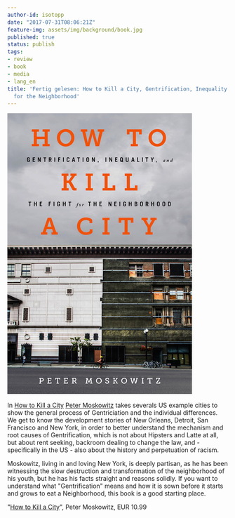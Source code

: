 ```yaml
---
author-id: isotopp
date: "2017-07-31T08:06:21Z"
feature-img: assets/img/background/book.jpg
published: true
status: publish
tags:
- review
- book
- media
- lang_en
title: 'Fertig gelesen: How to Kill a City, Gentrification, Inequality and the Fight
  for the Neighborhood'
---
```

[![](/uploads/2017/07/how-to-kill-a-city.jpg)](https://www.amazon.de/dp/B06XKSMZDP)

In [How to Kill a City](https://www.amazon.de/dp/B06XKSMZDP)
[Peter Moskowitz](https://petermoskowitz.com/) takes severals
US example cities to show the general process of Gentriciation
and the individual differences. We get to know the development
stories of New Orleans, Detroit, San Francisco and New York, in
order to better understand the mechanism and root causes of
Gentrification, which is not about Hipsters and Latte at all,
but about rent seeking, backroom dealing to change the law, and - 
specifically in the US - also about the history and
perpetuation of racism.

Moskowitz, living in and loving New York, is deeply partisan,
as he has been witnessing the slow destruction and
transformation of the neighborhood of his youth, but he has his
facts straight and reasons solidly. If you want to understand
what "Gentrification" means and how it is sown before it starts
and grows to eat a Neighborhood, this book is a good starting
place. 

"[How to Kill a City](https://www.amazon.de/dp/B06XKSMZDP)", Peter Moskowitz,
EUR 10.99
